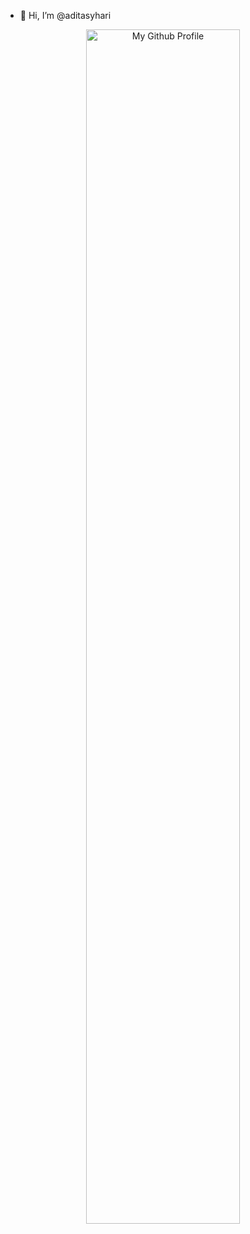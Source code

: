 - 👋 Hi, I’m @aditasyhari

<center>
  <img style="width: 70%;" alt="My Github Profile" src="assets/gif_adit2.gif"> </img>
</center>
